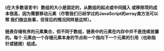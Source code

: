 #### (在大多数语言中）数组的大小是固定的，从数组的起点或中间插入 或移除项的成本很高，因为需要移动元素（尽管我们已经学过的JavaScript的array类方法可以帮 我们做这些事，但背后的情况同样是这样）。 
#### 链表存储有序的元素集合，但不同于数组，链表中的元素在内存中并不是连续放置的。每个 元素由一个存储元素本身的节点和一个指向下一个元素的引用（也称指针或链接）组成。